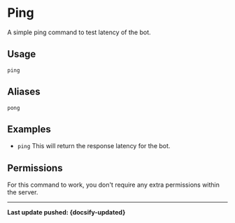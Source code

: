 # Ping
A simple ping command to test latency of the bot.

## Usage
`ping`

## Aliases
`pong`

## Examples
- `ping` This will return the response latency for the bot.

## Permissions
For this command to work, you don't require any extra permissions within the server.

----

**Last update pushed: {docsify-updated}**